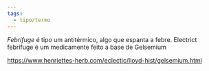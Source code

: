 ```yaml
---
tags:
  - tipo/termo
---
```

*Febrifuge* é tipo um antitérmico, algo que espanta a febre.
Electrict febrifuge é um medicamente feito a base de Gelsemium


https://www.henriettes-herb.com/eclectic/lloyd-hist/gelsemium.html
